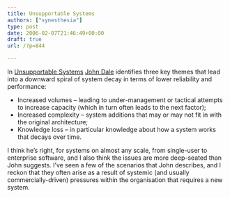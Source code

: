 ```yaml
---
title: Unsupportable Systems
authors: ["synesthesia"]
type: post
date: 2006-02-07T21:46:49+00:00
draft: true
url: /?p=844

---
```

In [Unsupportable Systems][1] [John Dale][2] identifies three key themes that lead into a downward spiral of system decay in terms of lower reliability and performance:

  * Increased volumes &#8211; leading to under-management or tactical attempts to increase capacity (which in turn often leads to the next factor);
  * Increased complexity &#8211; system additions that may or may not fit in with the original architecture;
  * Knowledge loss &#8211; in particular knowledge about how a system works that decays over time.

I think he&#8217;s right, for systems on almost any scale, from single-user to enterprise software, and I also think the issues are more deep-seated than John suggests. I&#8217;ve seen a few of the scenarios that John describes, and I reckon that they often arise as a result of systemic (and usually commercially-driven) pressures within the organisation that requires a new system.

 [1]: https://blogs.warwick.ac.uk/johndale/entry/unsupportable_systems/
 [2]: https://blogs.warwick.ac.uk/johndale/